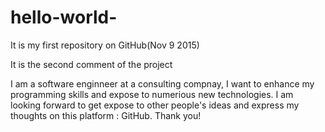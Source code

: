 # hello-world-
It is my first repository on GitHub(Nov 9 2015)

It is the second comment of the project 


I am  a software enginneer at a consulting compnay, I want to enhance my programming skills and expose to numerious new technologies. 
I am looking forward to get expose to other people's ideas and express my thoughts on this platform : GitHub. Thank you!
